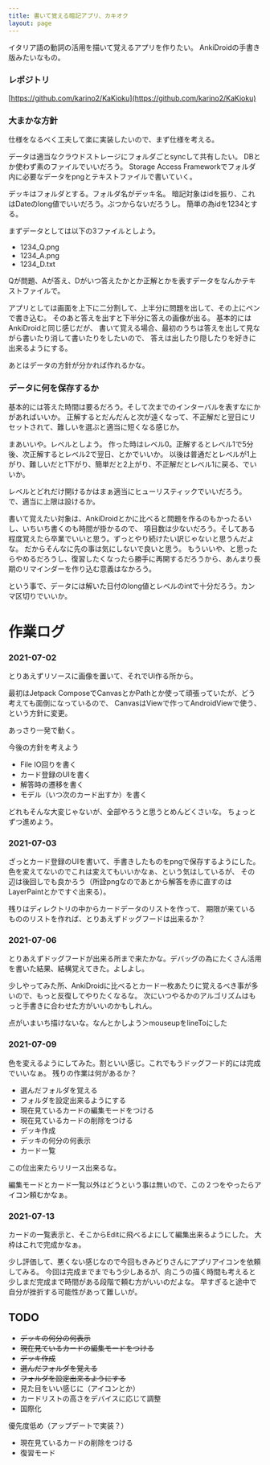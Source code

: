```yaml
---
title: 書いて覚える暗記アプリ、カキオク
layout: page
---
```

イタリア語の動詞の活用を描いて覚えるアプリを作りたい。
AnkiDroidの手書き版みたいなもの。

### レポジトリ

[https://github.com/karino2/KaKioku](https://github.com/karino2/KaKioku)

### 大まかな方針

仕様をなるべく工夫して楽に実装したいので、まず仕様を考える。

データは適当なクラウドストレージにフォルダごとsyncして共有したい。
DBとか使わず素のファイルでいいだろう。
Storage Access Frameworkでフォルダ内に必要なデータをpngとテキストファイルで書いていく。

デッキはフォルダとする。フォルダ名がデッキ名。
暗記対象はidを振り、これはDateのlong値でいいだろう。ぶつからないだろうし。
簡単の為idを1234とする。

まずデータとしては以下の3ファイルとしよう。

- 1234_Q.png
- 1234_A.png
- 1234_D.txt

Qが問題、Aが答え、Dがいつ答えたかとか正解とかを表すデータをなんかテキストファイルで。

アプリとしては画面を上下に二分割して、上半分に問題を出して、その上にペンで書き込む。
そのあと答えを出すと下半分に答えの画像が出る。
基本的にはAnkiDroidと同じ感じだが、
書いて覚える場合、最初のうちは答えを出して見ながら書いたり消して書いたりをしたいので、
答えは出したり隠したりを好きに出来るようにする。

あとはデータの方針が分かれば作れるかな。

### データに何を保存するか

基本的には答えた時間は要るだろう。そして次までのインターバルを表すなにかがあればいいか。
正解するとだんだんと次が遠くなって、不正解だと翌日にリセットされて、難しいを選ぶと適当に短くなる感じか。

まあいいや。レベルとしよう。
作った時はレベル0。正解するとレベル1で5分後、次正解するとレベル2で翌日、とかでいいか。
以後は普通だとレベルが1上がり、難しいだと1下がり、簡単だと2上がり、不正解だとレベル1に戻る、でいいか。

レベルとどれだけ開けるかはまぁ適当にヒューリスティックでいいだろう。
で、適当に上限は設けるか。

書いて覚えたい対象は、AnkiDroidとかに比べると問題を作るのもかったるいし、いちいち書くのも時間が掛かるので、
項目数は少ないだろう。そしてある程度覚えたら卒業でいいと思う。ずっとやり続けたい訳じゃないと思うんだよな。
だからそんなに先の事は気にしないで良いと思う。
もういいや、と思ったらやめるだろうし、復習したくなったら勝手に再開するだろうから、あんまり長期のリマインダーを作り込む意義はなかろう。

という事で、データには解いた日付のlong値とレベルのintで十分だろう。カンマ区切りでいいか。

# 作業ログ

### 2021-07-02

とりあえずリソースに画像を置いて、それでUI作る所から。

最初はJetpack ComposeでCanvasとかPathとか使って頑張っていたが、どう考えても面倒になっているので、
CanvasはViewで作ってAndroidViewで使う、という方針に変更。

あっさり一発で動く。

今後の方針を考えよう

- File IO回りを書く
- カード登録のUIを書く
- 解答時の遷移を書く
- モデル（いつ次のカード出すか）を書く

どれもそんな大変じゃないが、全部やろうと思うとめんどくさいな。
ちょっとずつ進めよう。


### 2021-07-03

ざっとカード登録のUIを書いて、手書きしたものをpngで保存するようにした。
色を変えてないのでこれは変えてもいいかなぁ、という気はしているが、
その辺は後回しでも良かろう（所詮pngなのであとから解答を赤に直すのはLayerPaintとかですぐ出来る）。

残りはディレクトリの中からカードデータのリストを作って、
期限が来ているもののリストを作れば、とりあえずドッグフードは出来るか？

### 2021-07-06

とりあえずドッグフードが出来る所まで来たかな。デバッグの為にたくさん活用を書いた結果、結構覚えてきた。よしよし。

少しやってみた所、AnkiDroidに比べるとカード一枚あたりに覚えるべき事が多いので、もっと反復してやりたくなるな。
次にいつやるかのアルゴリズムはもっと手書きに合わせた方がいいのかもしれん。

点がいまいち描けないな。なんとかしよう＞mouseupをlineToにした

### 2021-07-09

色を変えるようにしてみた。割といい感じ。これでもうドッグフード的には完成でいいなぁ。
残りの作業は何があるか？

- 選んだフォルダを覚える
- フォルダを設定出来るようにする
- 現在見ているカードの編集モードをつける
- 現在見ているカードの削除をつける
- デッキ作成
- デッキの何分の何表示
- カード一覧

この位出来たらリリース出来るな。

編集モードとカード一覧以外はどうという事は無いので、この２つをやったらアイコン頼むかなぁ。

### 2021-07-13

カードの一覧表示と、そこからEditに飛べるよにして編集出来るようにした。
大枠はこれで完成かなぁ。

少し評価して、悪くない感じなので今回もきみどりさんにアプリアイコンを依頼してみる。
今回は完成までまでもう少しあるが、向こうの描く時間も考えると少しまだ完成まで時間がある段階で頼む方がいいのだよな。
早すぎると途中で自分が挫折する可能性があって難しいが。


## TODO

- ~~デッキの何分の何表示~~
- ~~現在見ているカードの編集モードをつける~~
- ~~デッキ作成~~
- ~~選んだフォルダを覚える~~
- ~~フォルダを設定出来るようにする~~
- 見た目をいい感じに（アイコンとか）
- カードリストの高さをデバイスに応じて調整
- 国際化

優先度低め（アップデートで実装？）

- 現在見ているカードの削除をつける
- 復習モード
